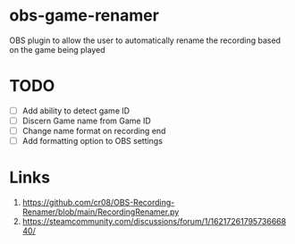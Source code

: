 # obs-game-renamer
OBS plugin to allow the user to automatically rename the recording based on the game being played

# TODO
- [ ] Add ability to detect game ID
- [ ] Discern Game name from Game ID
- [ ] Change name format on recording end
- [ ] Add formatting option to OBS settings

# Links
1. https://github.com/cr08/OBS-Recording-Renamer/blob/main/RecordingRenamer.py
2. https://steamcommunity.com/discussions/forum/1/1621726179573666840/
